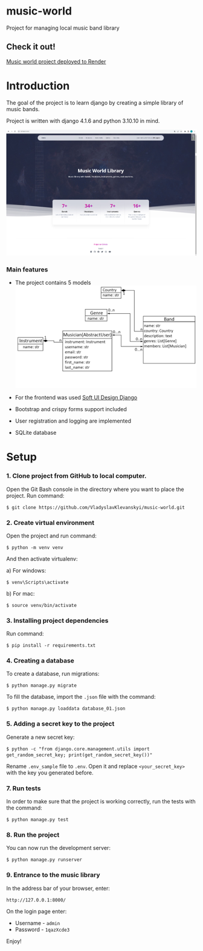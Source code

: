 # music-world
Project for managing local music band library

## Check it out!

[Music world project deployed to Render](https://music-world-gg23.onrender.com/)

# Introduction

The goal of the project is to learn django by creating a simple library of music bands.

Project is written with django 4.1.6 and python 3.10.10 in mind.

![Default Home View](_screenshots/02_Index.png?raw=true "Index")


### Main features

* The project contains 5 models
![Default Home View](_screenshots/Music_world_DB_structure.jpg?raw=true "DB structure")

* For the frontend was used [Soft UI Design Django](https://github.com/app-generator/django-soft-ui-design/tree/80b06c0fef43c983693e04b1ba25211104c461f2) 

* Bootstrap and crispy forms support included

* User registration and logging are implemented

* SQLite database

# Setup

### 1. Clone project from GitHub to local computer.

Open the Git Bash console in the directory where you want to place the project. Run command:

    $ git clone https://github.com/VladyslavKlevanskyi/music-world.git

### 2. Create virtual environment

Open the project and run command:

    $ python -m venv venv
    
And then activate virtualenv:
    
a) For windows:

    $ venv\Scripts\activate
   
b) For mac:

    $ source venv/bin/activate
      

### 3. Installing project dependencies

Run command:

    $ pip install -r requirements.txt

### 4. Creating a database

To create a database, run migrations:

    $ python manage.py migrate
    
To fill the database, import the `.json` file with the command:
    
    $ python manage.py loaddata database_01.json

### 5. Adding a secret key to the project

Generate a new secret key:

    $ python -c "from django.core.management.utils import get_random_secret_key; print(get_random_secret_key())"

Rename `.env_sample` file to `.env`. Open it and replace `<your_secret_key>` with the key you generated before.

### 7. Run tests

In order to make sure that the project is working correctly, run the tests with the command:

    $ python manage.py test 

### 8. Run the project

You can now run the development server:

    $ python manage.py runserver

### 9. Entrance to the music library

In the address bar of your browser, enter:

    http://127.0.0.1:8000/

On the login page enter:
* Username - `admin`
* Password - `1qazXcde3`

Enjoy!